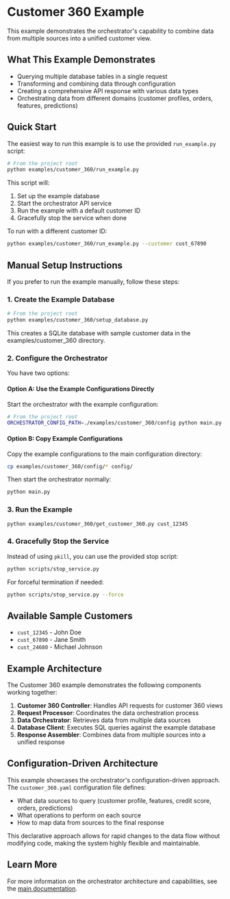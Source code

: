 # Customer 360 Example

This example demonstrates the orchestrator's capability to combine data from multiple sources into a unified customer view.

## What This Example Demonstrates

- Querying multiple database tables in a single request
- Transforming and combining data through configuration
- Creating a comprehensive API response with various data types
- Orchestrating data from different domains (customer profiles, orders, features, predictions)

## Quick Start

The easiest way to run this example is to use the provided `run_example.py` script:

```bash
# From the project root
python examples/customer_360/run_example.py
```

This script will:
1. Set up the example database
2. Start the orchestrator API service
3. Run the example with a default customer ID
4. Gracefully stop the service when done

To run with a different customer ID:

```bash
python examples/customer_360/run_example.py --customer cust_67890
```

## Manual Setup Instructions

If you prefer to run the example manually, follow these steps:

### 1. Create the Example Database

```bash
# From the project root
python examples/customer_360/setup_database.py
```

This creates a SQLite database with sample customer data in the examples/customer_360 directory.

### 2. Configure the Orchestrator

You have two options:

#### Option A: Use the Example Configurations Directly

Start the orchestrator with the example configuration:

```bash
# From the project root
ORCHESTRATOR_CONFIG_PATH=./examples/customer_360/config python main.py
```

#### Option B: Copy Example Configurations

Copy the example configurations to the main configuration directory:

```bash
cp examples/customer_360/config/* config/
```

Then start the orchestrator normally:

```bash
python main.py
```

### 3. Run the Example

```bash
python examples/customer_360/get_customer_360.py cust_12345
```

### 4. Gracefully Stop the Service

Instead of using `pkill`, you can use the provided stop script:

```bash
python scripts/stop_service.py
```

For forceful termination if needed:

```bash
python scripts/stop_service.py --force
```

## Available Sample Customers

- `cust_12345` - John Doe
- `cust_67890` - Jane Smith
- `cust_24680` - Michael Johnson

## Example Architecture

The Customer 360 example demonstrates the following components working together:

1. **Customer 360 Controller**: Handles API requests for customer 360 views
2. **Request Processor**: Coordinates the data orchestration process
3. **Data Orchestrator**: Retrieves data from multiple data sources
4. **Database Client**: Executes SQL queries against the example database
5. **Response Assembler**: Combines data from multiple sources into a unified response

## Configuration-Driven Architecture

This example showcases the orchestrator's configuration-driven approach. The `customer_360.yaml` configuration file defines:

- What data sources to query (customer profile, features, credit score, orders, predictions)
- What operations to perform on each source
- How to map data from sources to the final response

This declarative approach allows for rapid changes to the data flow without modifying code, making the system highly flexible and maintainable.

## Learn More

For more information on the orchestrator architecture and capabilities, see the [main documentation](../../docs/architecture/).